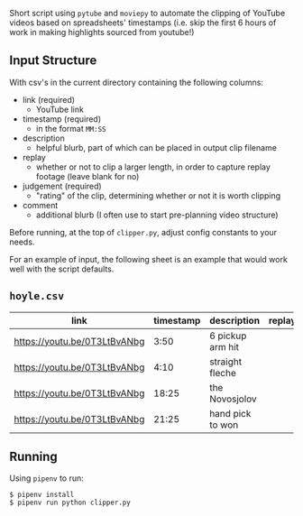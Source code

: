 Short script using `pytube` and `moviepy` to automate the clipping of YouTube
videos based on spreadsheets' timestamps (i.e. skip the first 6 hours of work
in making highlights sourced from youtube!)

Input Structure
---
With csv's in the current directory containing the following columns:

- link (required)
  - YouTube link
- timestamp (required)
  - in the format `MM:SS`
- description
  - helpful blurb, part of which can be placed in output clip filename
- replay
  - whether or not to clip a larger length, in order to capture replay footage
    (leave blank for no)
- judgement (required)
  - "rating" of the clip, determining whether or not it is worth clipping
- comment
  - additional blurb (I often use to start pre-planning video structure)

Before running, at the top of `clipper.py`, adjust config constants to your
needs.

For an example of input, the following sheet is an example that would work well
with the script defaults.

`hoyle.csv`
----
| link                         | timestamp | description      | replay | judgement |  comment        |
|------------------------------|-----------|------------------|--------|-----------|-----------------|
| https://youtu.be/0T3LtBvANbg | 3:50      | 6 pickup arm hit |        | clean     |                 |
| https://youtu.be/0T3LtBvANbg | 4:10      | straight fleche  |        | nice      |                 |
| https://youtu.be/0T3LtBvANbg | 18:25     | the Novosjolov   |        | perf      |                 |
| https://youtu.be/0T3LtBvANbg | 21:25     | hand pick to won |        | clean     | sadly bad angle |

Running
----

Using `pipenv` to run:

    $ pipenv install
    $ pipenv run python clipper.py

